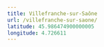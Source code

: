 ```yaml
---
title: Villefranche-sur-Saône
url: /villefranche-sur-saone/
latitude: 45.986474900000005
longitude: 4.726611
---
```

